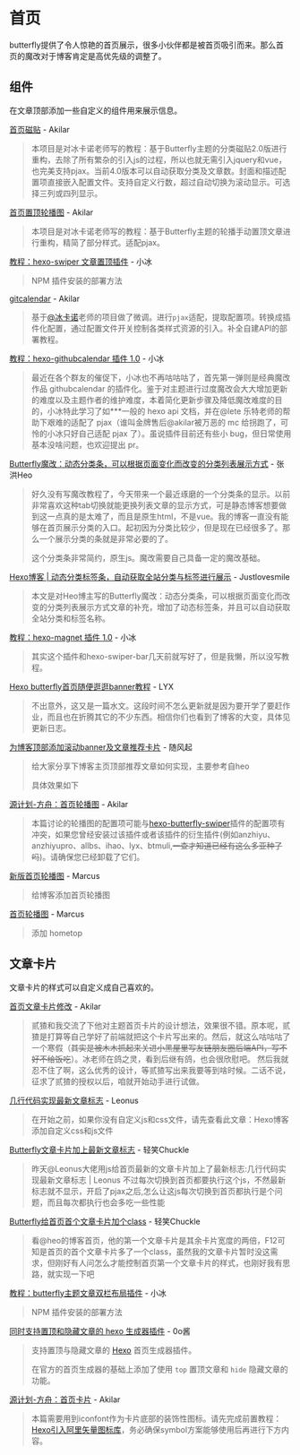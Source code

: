 # 首页

butterfly提供了令人惊艳的首页展示，很多小伙伴都是被首页吸引而来。那么首页的魔改对于博客肯定是高优先级的调整了。

## 组件

在文章顶部添加一些自定义的组件用来展示信息。

[首页磁贴](https://akilar.top/posts/a9131002/) - Akilar

> 本项目是对冰卡诺老师写的教程：基于Butterfly主题的分类磁贴2.0版进行重构，去除了所有繁杂的引入js的过程，所以也就无需引入jquery和vue，也完美支持pjax。当前4.0版本可以自动获取分类及文章数。封面和描述配置项直接嵌入配置文件。支持自定义行数，超过自动切换为滚动显示。可选择三列或四列显示。

[首页置顶轮播图](https://akilar.top/posts/8e1264d1/) - Akilar

> 本项目是对冰卡诺老师写的教程：基于Butterfly主题的轮播手动置顶文章进行重构，精简了部分样式。适配pjax。

[教程：hexo-swiper 文章置顶插件](https://zfe.space/post/hexo-swiper.html) - 小冰

> NPM 插件安装的部署方法

[gitcalendar](https://akilar.top/posts/1f9c68c9/) - Akilar

> 基于[@冰卡诺](https://zfe.space/)老师的项目做了微调。进行`pjax`适配，提取配置项。转换成插件化配置，通过配置文件开关控制各类样式资源的引入。补全自建API的部署教程。

[教程：hexo-githubcalendar 插件 1.0](https://zfe.space/post/hexo-githubcalendar.html) - 小冰

> 最近在各个群友的催促下，小冰也不再咕咕咕了，首先第一弹则是经典魔改作品 githubcalendar 的插件化。鉴于对主题进行过度魔改会大大增加更新的难度以及主题作者的维护难度，本着简化更新步骤及降低魔改难度的目的，小冰特此学习了如***一般的 hexo api 文档，并在@lete 乐特老师的帮助下艰难的适配了 pjax（谁叫金牌售后@akilar被万恶的 mc 给拐跑了，可怜的小冰只好自己适配 pjax 了）。虽说插件目前还有些小 bug，但日常使用基本没啥问题，也欢迎提出 pr。

[Butterfly魔改：动态分类条，可以根据页面变化而改变的分类列表展示方式](https://blog.zhheo.com/p/bc61964d.html) - 张洪Heo

> 好久没有写魔改教程了，今天带来一个最近琢磨的一个分类条的显示。以前非常喜欢这种tab切换就能更换列表文章的显示方式，可是静态博客想要做到这一点真的是太难了，而且是原生html，不是vue。我的博客一直没有能够在首页展示分类的入口。起初因为分类比较少，但是现在已经很多了。那么一个展示分类的条就是非常必要的了。
>
> 这个分类条非常简约，原生js。魔改需要自己具备一定的魔改基础。

[Hexo博客 | 动态分类标签条，自动获取全站分类与标签进行展示](https://blog.justlovesmile.top/posts/2bfb1caa.html) - Justlovesmile

> 本文是对Heo博主写的Butterfly魔改：动态分类条，可以根据页面变化而改变的分类列表展示方式文章的补充，增加了动态标签条，并且可以自动获取全站分类和标签名称。

[教程：hexo-magnet 插件 1.0](https://zfe.space/post/hexo-magnet.html) - 小冰

> 其实这个插件和hexo-swiper-bar几天前就写好了，但是我懒，所以没写教程。

[Hexo butterfly首页随便逛逛banner教程](https://yisous.xyz/posts/bd7ef112/) - LYX

> 不出意外，这又是一篇水文。这段时间不怎么更新就是因为要开学了要赶作业，而且也在折腾其它的不少东西。相信你们也看到了博客的大变，具体见更新日志。

[为博客顶部添加滚动banner及文章推荐卡片](https://blog.bywind.xyz/posts/ab6e072d.html) - 随风起

> 给大家分享下博客主页顶部推荐文章如何实现，主要参考自heo
>
> 具体效果如下

[源计划-方舟：首页轮播图](https://akilar.top/posts/658f52d0/) - Akilar

> 本篇讨论的轮播图的配置项可能与[hexo-butterfly-swiper](https://www.npmjs.com/package/hexo-butterfly-swiper)插件的配置项有冲突，如果您曾经安装过该插件或者该插件的衍生插件(例如anzhiyu、anzhiyupro、allbs、ihao、lyx、btmuli,~~一查才知道已经有这么多亚种了吗~~)。请确保您已经卸载了它们。

[新版首页轮播图](https://blog.marcus233.top/p/hometop2.html) - Marcus

> 给博客添加首页轮播图

[首页轮播图](https://blog.marcus233.top/p/hometop.html) - Marcus

> 添加 hometop

## 文章卡片

文章卡片的样式可以自定义成自己喜欢的。

[首页文章卡片修改](https://akilar.top/posts/df7fa23b/) - Akilar

> 贰猹和我交流了下他对主题首页卡片的设计想法，效果很不错。原本呢，贰猹是打算等自己学好了前端就把这个卡片写出来的。然后，就这么咕咕咕了一个寒假（~~其实是被木木抓起来关进小黑屋里写友链朋友圈后端API，写不好不给饭吃~~）。冰老师在鸽之灵，看到后继有鸽，也会很欣慰吧。
> 然后我就忍不住了啊，这么优秀的设计，等贰猹写出来我要等到啥时候。二话不说，征求了贰猹的授权以后，咱就开始动手进行试做。

[几行代码实现最新文章标志](https://blog.leonus.cn/2022/newpost.html) - Leonus

> 在开始之前，如果你没有自定义js和css文件，请先查看此文章：Hexo博客添加自定义css和js文件

[Butterfly文章卡片加上最新文章标志](https://www.chuckle.top/article/2ed7d622.html) - 轻笑Chuckle

> 昨天@Leonus大佬用js给首页最新的文章卡片加上了最新标志:几行代码实现最新文章标志 | Leonus
> 不过每次切换到首页都要执行这个js，不然最新标志就不显示，开启了pjax之后,怎么让这js每次切换到首页都执行是个问题，而且每次都执行也会多吃一些性能

[Butterfly给首页首个文章卡片加个class](https://www.chuckle.top/article/dbde845d.html) - 轻笑Chuckle

> 看@heo的博客首页，他的第一个文章卡片是其余卡片宽度的两倍，F12可知是首页的首个文章卡片多了一个class，虽然我的文章卡片暂时没这需求，但刚好有人问怎么才能控制首页第一个文章卡片的样式，也刚好我有思路，就实现一下吧

[教程：butterfly主题文章双栏布局插件](https://zfe.space/post/hexo-butterfly-article-double-row.html) - 小冰

> NPM 插件安装的部署方法

[同时支持置顶和隐藏文章的 hexo 生成器插件](https://blog.im0o.top/posts/3ff4be18.html) - 0o酱

> 支持置顶与隐藏文章的 [Hexo](http://hexo.io/) 首页生成器插件。
>
> 在官方的首页生成器的基础上添加了使用 `top` 置顶文章和 `hide` 隐藏文章的功能。

[源计划-方舟：首页卡片](https://akilar.top/posts/140eec09/) - Akilar

> 本篇需要用到iconfont作为卡片底部的装饰性图标。请先完成前置教程：[Hexo引入阿里矢量图标库](https://akilar.top/posts/d2ebecef/)，务必确保symbol方案能够使用后再进行下方内容。
